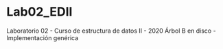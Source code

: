# Lab02_EDII
Laboratorio 02 - Curso de estructura de datos II - 2020
Árbol B en disco - Implementación genérica
